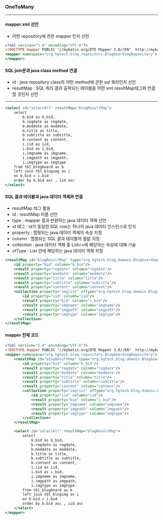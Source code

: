 
### OneToMany
---
#### mapper.xml 선언

- 어떤 repository에 관한 mapper 인지 선언
~~~xml
<?xml version="1.0" encoding="UTF-8"?>  
<!DOCTYPE mapper PUBLIC "//mybatis.org/DTD Mapper 3.0//EN"  http://mybatis.org/dtd/mybatis-3-mapper.dtd" >  
<mapper namespace="org.hgtech.blog.repository.BlogboardimgRepository">  
</mapper>
~~~

#### SQL join문과 java class method 연결

- id : java repository class의 어떤 method에 관한 sql 쿼리인지 선언
- resultMap : SQL 쿼리 결과 출력되는 테이블을 어떤 xml resultMap태그와 연결할 것인지 선언
---
~~~xml
<select id="selectAll" resultMap="blogResultMap">  
    select  
        b.bid as b_bid, 
        b.regdate as regdate,
        b.moddate as moddate,
        b.title as title,
        b.subtitle as subtitle,
        b.content as content,
        i.iid as iid,
        i.bid as i_bid,
        i.imgname as imgname,
        i.imgpath as imgpath,
        i.imgtype as imgtype
    from tbl_blogboard as b
    left join tbl_blogimg as i 
    on b.bid = i.bid
    order by b.bid asc , iid asc
</select>
~~~

#### SQL 결과 테이블과 java 데이터 객체와 연결
- resultMap 태그 활용
- id : resultMap 이름 선언
- type : mapper 결과 반환하는 java 데이터 객체 선언
- id 태그 : id가 동일한 SQL row는 하나의 java 데이터 인스턴스로 인식
- property : 맵핑되는 java 데이터 객체의 속성 지정
- column : 맵핑되는 SQL 결과 테이블의 컬럼 지정
- collection : java 데이터 객체 중 List<>에 해당하는 속성에 대해 기술
- ofType : List 안에 해당하는 java 데이터 객체 지정

~~~xml
<resultMap id="blogResultMap" type="org.hgtech.blog.domain.BlogboardimgVO">  
    <id property="bid" column="b_bid"/>  
    <result property="regdate" column="regdate"/>  
    <result property="moddate" column="moddate"/>  
    <result property="title" column="title"/>  
    <result property="subtitle" column="subtitle"/>  
    <result property="content" column="content"/>  
    <collection property="imglist" ofType="org.hgtech.blog.domain.BlogimgVO">  
        <id property="iid" column="iid"/>  
        <result property="bid" column="i_bid"/>  
        <result property="imgname" column="imgname"/>  
        <result property="imgpath" column="imgpath"/>  
        <result property="imgtype" column="imgtype"/>  
    </collection>
</resultMap>
~~~

#### mapper 전체 코드
~~~xml
<?xml version="1.0" encoding="UTF-8"?>  
<!DOCTYPE mapper PUBLIC "//mybatis.org/DTD Mapper 3.0//EN"  http://mybatis.org/dtd/mybatis-3-mapper.dtd" >  
<mapper namespace="org.hgtech.blog.repository.BlogboardimgRepository">
	<resultMap id="blogResultMap" type="org.hgtech.blog.domain.BlogboardimgVO">  
	    <id property="bid" column="b_bid"/>  
	    <result property="regdate" column="regdate"/>  
	    <result property="moddate" column="moddate"/>  
	    <result property="title" column="title"/>  
	    <result property="subtitle" column="subtitle"/>  
	    <result property="content" column="content"/>  
	    <collection property="imglist" ofType="org.hgtech.blog.domain.BlogimgVO">  
	        <id property="iid" column="iid"/>  
	        <result property="bid" column="i_bid"/>  
	        <result property="imgname" column="imgname"/>  
	        <result property="imgpath" column="imgpath"/>  
	        <result property="imgtype" column="imgtype"/>  
	    </collection>
	</resultMap>

	<select id="selectAll" resultMap="blogResultMap">  
	    select  
	        b.bid as b_bid, 
	        b.regdate as regdate,
	        b.moddate as moddate,
	        b.title as title,
	        b.subtitle as subtitle,
	        b.content as content,
	        i.iid as iid,
	        i.bid as i_bid,
	        i.imgname as imgname,
	        i.imgpath as imgpath,
	        i.imgtype as imgtype
	    from tbl_blogboard as b
	    left join tbl_blogimg as i 
	    on b.bid = i.bid
	    order by b.bid asc , iid asc
	</select>
</mapper>
~~~


